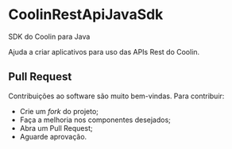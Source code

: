 # CoolinRestApiJavaSdk
SDK do Coolin para Java

Ajuda a criar aplicativos para uso das APIs Rest do Coolin.





Pull Request
------------
Contribuições ao software são muito bem-vindas. Para contribuir:

* Crie um *fork* do projeto;
* Faça a melhoria nos componentes desejados;
* Abra um Pull Request;
* Aguarde aprovação.
